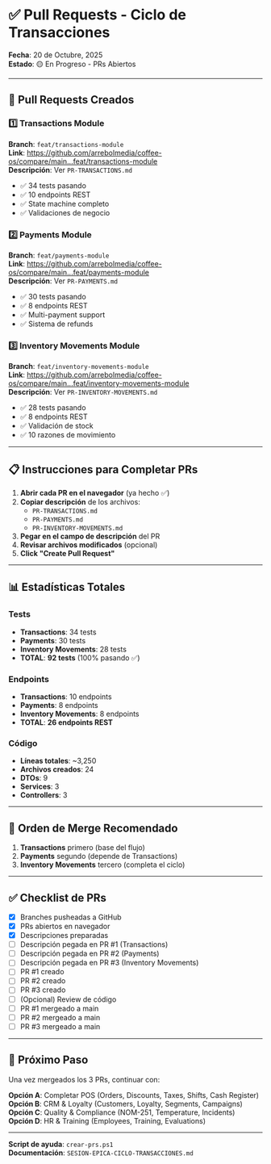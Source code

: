 # ✅ Pull Requests - Ciclo de Transacciones

**Fecha**: 20 de Octubre, 2025  
**Estado**: 🟡 En Progreso - PRs Abiertos

---

## 🚀 Pull Requests Creados

### 1️⃣ Transactions Module

**Branch**: `feat/transactions-module`  
**Link**: https://github.com/arrebolmedia/coffee-os/compare/main...feat/transactions-module  
**Descripción**: Ver `PR-TRANSACTIONS.md`

- ✅ 34 tests pasando
- ✅ 10 endpoints REST
- ✅ State machine completo
- ✅ Validaciones de negocio

### 2️⃣ Payments Module

**Branch**: `feat/payments-module`  
**Link**: https://github.com/arrebolmedia/coffee-os/compare/main...feat/payments-module  
**Descripción**: Ver `PR-PAYMENTS.md`

- ✅ 30 tests pasando
- ✅ 8 endpoints REST
- ✅ Multi-payment support
- ✅ Sistema de refunds

### 3️⃣ Inventory Movements Module

**Branch**: `feat/inventory-movements-module`  
**Link**: https://github.com/arrebolmedia/coffee-os/compare/main...feat/inventory-movements-module  
**Descripción**: Ver `PR-INVENTORY-MOVEMENTS.md`

- ✅ 28 tests pasando
- ✅ 8 endpoints REST
- ✅ Validación de stock
- ✅ 10 razones de movimiento

---

## 📋 Instrucciones para Completar PRs

1. **Abrir cada PR en el navegador** (ya hecho ✅)
2. **Copiar descripción** de los archivos:
   - `PR-TRANSACTIONS.md`
   - `PR-PAYMENTS.md`
   - `PR-INVENTORY-MOVEMENTS.md`
3. **Pegar en el campo de descripción** del PR
4. **Revisar archivos modificados** (opcional)
5. **Click "Create Pull Request"**

---

## 📊 Estadísticas Totales

### Tests

- **Transactions**: 34 tests
- **Payments**: 30 tests
- **Inventory Movements**: 28 tests
- **TOTAL**: **92 tests** (100% pasando ✅)

### Endpoints

- **Transactions**: 10 endpoints
- **Payments**: 8 endpoints
- **Inventory Movements**: 8 endpoints
- **TOTAL**: **26 endpoints REST**

### Código

- **Líneas totales**: ~3,250
- **Archivos creados**: 24
- **DTOs**: 9
- **Services**: 3
- **Controllers**: 3

---

## 🔄 Orden de Merge Recomendado

1. **Transactions** primero (base del flujo)
2. **Payments** segundo (depende de Transactions)
3. **Inventory Movements** tercero (completa el ciclo)

---

## ✅ Checklist de PRs

- [x] Branches pusheadas a GitHub
- [x] PRs abiertos en navegador
- [x] Descripciones preparadas
- [ ] Descripción pegada en PR #1 (Transactions)
- [ ] Descripción pegada en PR #2 (Payments)
- [ ] Descripción pegada en PR #3 (Inventory Movements)
- [ ] PR #1 creado
- [ ] PR #2 creado
- [ ] PR #3 creado
- [ ] (Opcional) Review de código
- [ ] PR #1 mergeado a main
- [ ] PR #2 mergeado a main
- [ ] PR #3 mergeado a main

---

## 🎯 Próximo Paso

Una vez mergeados los 3 PRs, continuar con:

**Opción A**: Completar POS (Orders, Discounts, Taxes, Shifts, Cash Register)  
**Opción B**: CRM & Loyalty (Customers, Loyalty, Segments, Campaigns)  
**Opción C**: Quality & Compliance (NOM-251, Temperature, Incidents)  
**Opción D**: HR & Training (Employees, Training, Evaluations)

---

**Script de ayuda**: `crear-prs.ps1`  
**Documentación**: `SESION-EPICA-CICLO-TRANSACCIONES.md`
